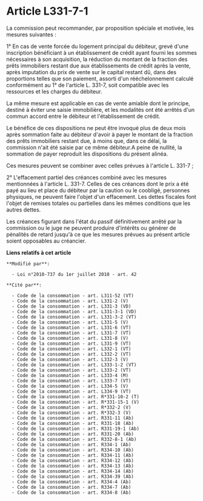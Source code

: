 # Article L331-7-1

La commission peut recommander, par proposition spéciale et motivée, les mesures suivantes : 

1° En cas de vente forcée du logement principal du débiteur, grevé d'une inscription bénéficiant à un établissement de crédit
ayant fourni les sommes nécessaires à son acquisition, la réduction du montant de la fraction des prêts immobiliers restant
due aux établissements de crédit après la vente, après imputation du prix de vente sur le capital restant dû, dans des
proportions telles que son paiement, assorti d'un rééchelonnement calculé conformément au 1° de l'article L. 331-7, soit
compatible avec les ressources et les charges du débiteur. 

La même mesure est applicable en cas de vente amiable dont le principe, destiné à éviter une saisie immobilière, et les
modalités ont été arrêtés d'un commun accord entre le débiteur et l'établissement de crédit. 

Le bénéfice de ces dispositions ne peut être invoqué plus de deux mois après sommation faite au débiteur d'avoir à payer le
montant de la fraction des prêts immobiliers restant due, à moins que, dans ce délai, la commission n'ait été saisie par ce
même débiteur.A peine de nullité, la sommation de payer reproduit les dispositions du présent alinéa. 

Ces mesures peuvent se combiner avec celles prévues à l'article L. 331-7 ; 

2° L'effacement partiel des créances combiné avec les mesures mentionnées à l'article L. 331-7. Celles de ces créances dont
le prix a été payé au lieu et place du débiteur par la caution ou le coobligé, personnes physiques, ne peuvent faire l'objet
d'un effacement. Les dettes fiscales font l'objet de remises totales ou partielles dans les mêmes conditions que les autres
dettes. 

Les créances figurant dans l'état du passif définitivement arrêté par la commission ou le juge ne peuvent produire d'intérêts
ou générer de pénalités de retard jusqu'à ce que les mesures prévues au présent article soient opposables au créancier.

**Liens relatifs à cet article**

	**Modifié par**:

	  - Loi n°2010-737 du 1er juillet 2010 - art. 42

	**Cité par**:

	  - Code de la consommation - art. L311-52 (VT)
	  - Code de la consommation - art. L331-2 (V)
	  - Code de la consommation - art. L331-3 (VD)
	  - Code de la consommation - art. L331-3-1 (VD)
	  - Code de la consommation - art. L331-3-2 (VT)
	  - Code de la consommation - art. L331-5 (V)
	  - Code de la consommation - art. L331-6 (VT)
	  - Code de la consommation - art. L331-7 (VT)
	  - Code de la consommation - art. L331-8 (V)
	  - Code de la consommation - art. L331-9 (VT)
	  - Code de la consommation - art. L332-1 (VT)
	  - Code de la consommation - art. L332-2 (VT)
	  - Code de la consommation - art. L332-3 (V)
	  - Code de la consommation - art. L333-1-2 (VT)
	  - Code de la consommation - art. L333-2 (VT)
	  - Code de la consommation - art. L333-4 (M)
	  - Code de la consommation - art. L333-7 (VT)
	  - Code de la consommation - art. L334-5 (V)
	  - Code de la consommation - art. L334-9 (VT)
	  - Code de la consommation - art. R*331-10-2 (T)
	  - Code de la consommation - art. R*331-15-1 (V)
	  - Code de la consommation - art. R*332-2 (V)
	  - Code de la consommation - art. R*332-3 (V)
	  - Code de la consommation - art. R331-11 (Ab)
	  - Code de la consommation - art. R331-18 (Ab)
	  - Code de la consommation - art. R331-19-1 (Ab)
	  - Code de la consommation - art. R331-20 (Ab)
	  - Code de la consommation - art. R332-8-1 (Ab)
	  - Code de la consommation - art. R334-1 (Ab)
	  - Code de la consommation - art. R334-10 (Ab)
	  - Code de la consommation - art. R334-11 (Ab)
	  - Code de la consommation - art. R334-12 (Ab)
	  - Code de la consommation - art. R334-13 (Ab)
	  - Code de la consommation - art. R334-14 (Ab)
	  - Code de la consommation - art. R334-39 (Ab)
	  - Code de la consommation - art. R334-4 (Ab)
	  - Code de la consommation - art. R334-7 (Ab)
	  - Code de la consommation - art. R334-8 (Ab)
